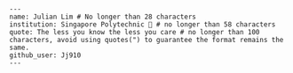     ---
    name: Julian Lim # No longer than 28 characters
    institution: Singapore Polytechnic 🚩 # no longer than 58 characters
    quote: The less you know the less you care # no longer than 100 characters, avoid using quotes(") to guarantee the format remains the same.
    github_user: Jj910
    ---